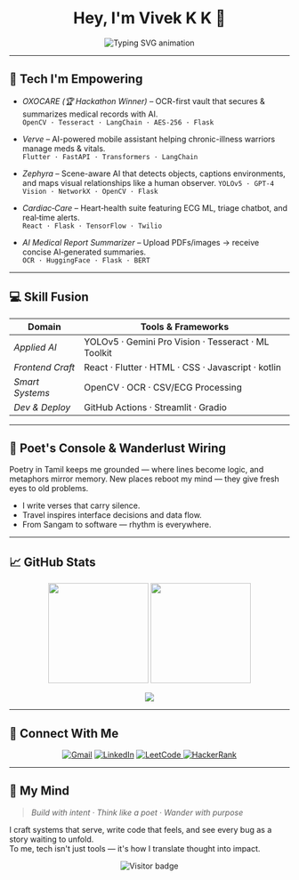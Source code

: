 <!-- ████████████████████████████████████████████████████████████ -->
<!-- 🤖 WELCOME TO MY GITHUB PROFILE README (auto-generated)     -->
<!-- ████████████████████████████████████████████████████████████ -->

<!-- Vivek K K's GitHub Profile README -->

<h1 align="center">Hey, I'm Vivek K K 👋</h1>

<p align="center">
  <img src="https://readme-typing-svg.demolab.com?font=JetBrains+Mono&size=22&pause=1000&color=00FFC2&center=true&vCenter=true&width=1000&lines=AI+Engineer+%7C+Tech+Builder+%7C+Poet+%7C+Wanderlust;Engineer+of+Intelligence%2C+Not+Just+Code.;Designing+for+Impact%2C+Not+Just+Demos.;AI+Tinkerer+%7C+Vision+Builder+%7C+Dream+Executor.;From+Flask+to+YOLO%2C+Everything+has+a+Purpose.;Every+idea+starts+crazy.+I+just+don%E2%80%99t+stop+at+the+crazy+part.;Let%E2%80%99s+Make+Tech+that+Matters." alt="Typing SVG animation" />
</p>


---

## 🚀 Tech I'm Empowering

- *OXOCARE (🏆 Hackathon Winner)* – OCR-first vault that secures & summarizes medical records with AI.  
  `OpenCV · Tesseract · LangChain · AES-256 · Flask`
  
- *Verve* – AI-powered mobile assistant helping chronic-illness warriors manage meds & vitals.  
  `Flutter · FastAPI · Transformers · LangChain`

- *Zephyra* –  Scene-aware AI that detects objects, captions environments, and maps visual relationships like a human observer.
  `YOLOv5 · GPT-4 Vision · NetworkX · OpenCV · Flask`
  
- *Cardiac‑Care* – Heart‑health suite featuring ECG ML, triage chatbot, and real‑time alerts.  
  `React · Flask · TensorFlow · Twilio`

- *AI Medical Report Summarizer* – Upload PDFs/images → receive concise AI‑generated summaries.  
  `OCR · HuggingFace · Flask · BERT`




---

## 💻 Skill Fusion

| Domain           | Tools & Frameworks                                    |
|------------------|-------------------------------------------------------|
| *Applied AI*     | YOLOv5 · Gemini Pro Vision · Tesseract · ML Toolkit|
| *Frontend Craft* | React · Flutter · HTML · CSS · Javascript · kotlin |
| *Smart Systems*  | OpenCV · OCR · CSV/ECG Processing       |
| *Dev & Deploy*   | GitHub Actions · Streamlit · Gradio     |


---


## 📝 Poet's Console & Wanderlust Wiring

Poetry in Tamil keeps me grounded — where lines become logic, and metaphors mirror memory.
New places reboot my mind — they give fresh eyes to old problems.

- I write verses that carry silence.
- Travel inspires interface decisions and data flow. 
- From Sangam to software — rhythm is everywhere.

---


## 📈 GitHub Stats

<p align="center">
  <img src="https://github-readme-stats.vercel.app/api?username=Vivek-the-creator&show_icons=true&theme=radical&count_private=true" height="180" />
  <img src="https://streak-stats.demolab.com?user=Vivek-the-creator&theme=radical&hide_border=true" height="180" />

  

</p>

<p align="center">
  <img src="https://github-readme-stats.vercel.app/api/top-langs/?username=Vivek-the-creator&layout=compact&theme=radical&langs_count=10" />

  

</p>





---

## 🤝 Connect With Me

<p align="center">
  <a href="mailto:vivek.kk2024aiml@sece.ac.in"><img src="https://img.shields.io/badge/Gmail-D14836?style=for-the-badge&logo=gmail&logoColor=white" alt="Gmail" /></a>
  <a href="https://www.linkedin.com/in/vivek-k-k"><img src="https://img.shields.io/badge/LinkedIn-0077B5?style=for-the-badge&logo=linkedin&logoColor=white" alt="LinkedIn" /></a>

  <a href="https://leetcode.com/u/hS7hj4nFVU/">
    <img src="https://img.shields.io/badge/LeetCode-FFA116?style=for-the-badge&logo=leetcode&logoColor=white" alt="LeetCode" />
  </a>
  <a href="https://www.hackerrank.com/profile/vivek_kk2024aiml">
    <img src="https://img.shields.io/badge/HackerRank-2EC866?style=for-the-badge&logo=HackerRank&logoColor=white" alt="HackerRank" />
  </a>

</p>

---

## 🧠 My Mind

> *Build with intent · Think like a poet · Wander with purpose*

I craft systems that serve, write code that feels, and see every bug as a story waiting to unfold.  
To me, tech isn't just tools — it's how I translate thought into impact.


<!-- Banner placeholder -->
<!-- ![Banner](link-to-your-banner.png) -->

<p align="center">
  <img src="https://visitor-badge.laobi.icu/badge?page_id=Vivek-the-creator.readme" alt="Visitor badge"/>

  

</p>
